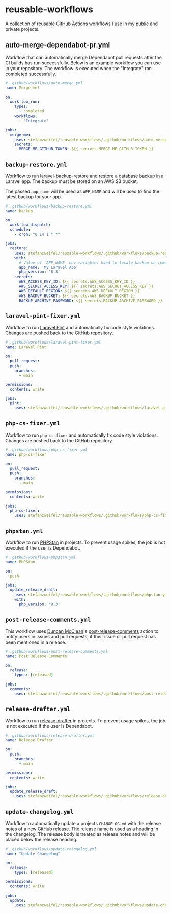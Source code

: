 # reusable-workflows
A collection of reusable GitHub Actions workflows I use in my public and private projects.


## auto-merge-dependabot-pr.yml

Workflow that can automatically merge Dependabot pull requests after the CI builds has run successfully. Below is an example workflow you can use in your repository. The workflow is executed when the "Integrate" ran completed successfully.

```yml
# .github/workflows/auto-merge.yml
name: Merge me!

on:
  workflow_run:
    types:
      - completed
    workflows:
      - 'Integrate'

jobs:
  merge-me:
    uses: stefanzweifel/reusable-workflows/.github/workflows/auto-merge-dependabot-pr.yml@main
    secrets:
      MERGE_ME_GITHUB_TOKEN: ${{ secrets.MERGE_ME_GITHUB_TOKEN }}
```

## `backup-restore.yml`

Workflow to run [laravel-backup-restore](https://github.com/stefanzweifel/laravel-backup-restore) and restore a database backup in a Laravel app. The backup must be stored on an AWS S3 bucket.

The passed `app_name` will be used as `APP_NAME` and will be used to find the latest backup for your app.

```yml
# .github/workflows/backup-restore.yml
name: backup

on:
  workflow_dispatch:
  schedule:
    - cron: "0 14 1 * *"

jobs:
  restore:
    uses: stefanzweifel/reusable-workflows/.github/workflows/backup-restore.yml@main
    with:
      # Value of `APP_NAME` env variable. Used to locate backup on remote disk.
      app_name: 'My Laravel App'
      php_version: '8.3'
    secrets:
      AWS_ACCESS_KEY_ID: ${{ secrets.AWS_ACCESS_KEY_ID }}
      AWS_SECRET_ACCESS_KEY: ${{ secrets.AWS_SECRET_ACCESS_KEY }}
      AWS_DEFAULT_REGION: ${{ secrets.AWS_DEFAULT_REGION }}
      AWS_BACKUP_BUCKET: ${{ secrets.AWS_BACKUP_BUCKET }}
      BACKUP_ARCHIVE_PASSWORD: ${{ secrets.BACKUP_ARCHIVE_PASSWORD }}
```

## `laravel-pint-fixer.yml`

Workflow to run [Laravel Pint](https://github.com/laravel/pint) and automatically fix code style violations. Changes are pushed back to the GitHub repository.

```yml
# .github/workflows/laravel-pint-fixer.yml
name: Laravel Pint

on:
  pull_request:
  push:
    branches:
      - main

permissions:
  contents: write

jobs:
  pint:
    uses: stefanzweifel/reusable-workflows/.github/workflows/laravel-pint-fixer.yml@main
```

## `php-cs-fixer.yml`

Workflow to run `php-cs-fixer` and automatically fix code style violations. Changes are pushed back to the GitHub repository.

```yml
# .github/workflows/php-cs-fixer.yml
name: php-cs-fixer

on:
  pull_request:
  push:
    branches:
      - main

permissions:
  contents: write

jobs:
  php-cs-fixer:
    uses: stefanzweifel/reusable-workflows/.github/workflows/php-cs-fixer.yml@main
```

## `phpstan.yml`

Workflow to run [PHPStan](https://phpstan.org/) in projects.
To prevent usage spikes, the job is not executed if the user is Dependabot.

```yml
# .github/workflows/phpstan.yml
name: PHPStan

on:
  push

jobs:
  update_release_draft:
    uses: stefanzweifel/reusable-workflows/.github/workflows/phpstan.yml@main
    with:
      php_version: '8.3'
```

## `post-release-comments.yml`

This workflow uses [Duncan McClean](https://github.com/duncanmcclean/)'s [post-release-comments](https://github.com/duncanmcclean/post-release-comments) action to notify users in issues and pull requests, if their issue or pull request has been mentioned in a release.

```yml
# .github/workflows/post-release-comments.yml
name: Post Release Comments

on:
  release:
    types: [released]

jobs:
  comments:
    uses: stefanzweifel/reusable-workflows/.github/workflows/post-release-comments.yml@main
```

## `release-drafter.yml`

Workflow to run [release-drafter](https://github.com/release-drafter/release-drafter) in projects.
To prevent usage spikes, the job is not executed if the user is Dependabot.

```yml
# .github/workflows/release-drafter.yml
name: Release Drafter

on:
  push:
    branches:
      - main

permissions:
  contents: write

jobs:
  update_release_draft:
    uses: stefanzweifel/reusable-workflows/.github/workflows/release-drafter.yml@main
```

## `update-changelog.yml`

Workflow to automatically update a projects `CHANGELOG.md` with the release notes of a new GitHub release.
The release name is used as a heading in the changelog. The release body is treated as release notes and will be placed below the release heading.

```yml
# .github/workflows/update-changelog.yml
name: "Update Changelog"

on:
  release:
    types: [released]

permissions:
  contents: write

jobs:
  update:
    uses: stefanzweifel/reusable-workflows/.github/workflows/update-changelog.yml@main
```
